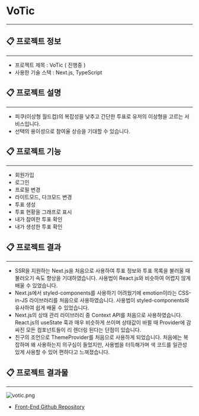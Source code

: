# VoTic

---

## 📋 프로젝트 정보

---

- 프로젝트 제목 : VoTic ( 진행중 )
- 사용한 기술 스택 : Next.js, TypeScript

## 📋 프로젝트 설명

---

- 피쿠(이상형 월드컵)의 복잡성을 낮추고 간단한 투표로 유저의 이상형을 고르는 서비스입니다.
- 선택의 용이성으로 참여율 상승을 기대할 수 있습니다.

## 📋 프로젝트 기능

---

- 회원가입
- 로그인
- 프로필 변경
- 라이트모드, 다크모드 변경
- 투표 생성
- 투표 현황을 그래프로 표시
- 내가 참여한 투표 확인
- 내가 생성한 투표 확인

## 📋 프로젝트 결과

---

- SSR을 지원하는 Next.js을 처음으로 사용하여 투표 정보와 투표 목록을 불러올 때 불러오기 속도 향상을 기대하였습니다. 사용법이 React.js와 비슷하여 어렵지 않게 배울 수 있었습니다.
- Next.js에서 styled-components를 사용하기 어려웠기에 emotion이라는 CSS-in-JS 라이브러리를 처음으로 사용하였습니다. 사용법이 styled-components와 유사하여 쉽게 배울 수 있었습니다.
- Next.js의 상태 관리 라이브러리 중 Context API를 처음으로 사용하였습니다. React.js의 useState 훅과 매우 비슷하게 쓰이며 상태값이 바뀔 때 Provider에 감싸진 모든 컴포넌트들이 리 렌더링 된다는 단점이 있습니다.
- 친구의 조언으로 ThemeProvider를 처음으로 사용하게 되었습니다. 처음에는 복잡하며 왜 사용하는지 의구심이 들었지만, 사용법을 터득해가며 색 코드를 일관성 있게 사용할 수 있어 편하다고 느껴졌습니다.

## 📋 프로젝트 결과물

---

![votic.png](VoTic%2072c59a926fe946b7a359c419d2ffb881/votic.png)

- [Front-End Github Repository](https://github.com/Sonnehilda/VoTic)